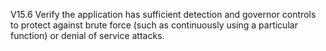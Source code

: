 V15.6 Verify the application has sufficient detection and governor controls to protect against brute force (such as continuously using a particular function) or denial of service attacks.